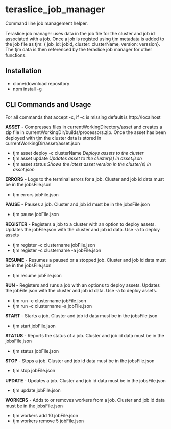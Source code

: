# teraslice_job_manager
Command line job management helper.

Teraslice job manager uses data in the job file for the cluster and job id associated with a job.  Once a job is registed using tjm metadata is added to the job file as tjm: { job_id: jobid, cluster: clusterName, version: verssion}.  The tjm data is then referenced by the teraslice job manager for other functions.


## Installation
- clone/download repository
- npm install -g

## CLI Commands and Usage
For all commands that accept -c, if -c is missing default is http://localhost

**ASSET** - Compresses files in currentWorkingDirectory/asset and creates a zip file in currentWorkingDir/builds/processors.zip.  Once the asset has been deployed with tjm the cluster data is stored in currentWorkingDir/asset/asset.json
- tjm asset deploy -c clusterName *Deploys assets to the cluster*
- tjm asset update *Updates asset to the cluster(s) in asset.json*
- tjm asset status *Shows the latest asset version in the cluster(s) in asset.json*

**ERRORS** - Logs to the terminal errors for a job.  Cluster and job id data must be in the jobsFile.json
- tjm errors jobFile.json

**PAUSE** - Pauses a job.  Cluster and job id must be in the jobsFile.json
- tjm pause jobFile.json

**REGISTER** - Registers a job to a cluster with an option to deploy assets.  Updates the jobFile.json with the cluster and job id data.  Use -a to deploy assets
- tjm register -c clustername jobFile.json
- tjm register -c clustername -a jobFile.json

**RESUME** - Resumes a paused or a stopped job. Cluster and job id data must be in the jobsFile.json
- tjm resume jobFile.json

**RUN** - Registers and runs a job with an options to deploy assets.  Updates the jobFile.json with the cluster and job id data.  Use -a to deploy assets.
- tjm run -c clustername jobFile.json
- tjm run -c clustername -a jobFile.json

**START** - Starts a job.  Cluster and job id data must be in the jobsFile.json
- tjm start jobFile.json

**STATUS** - Reports the status of a job.  Cluster and job id data must be in the jobsFile.json
- tjm status jobFile.json

**STOP** - Stops a job.  Cluster and job id data must be in the jobsFile.json
- tjm stop jobFile.json

**UPDATE** - Updates a job.  Cluster and job id data must be in the jobsFile.json
- tjm update jobFile.json

**WORKERS** - Adds to or removes workers from a job.  Cluster and job id data must be in the jobsFile.json
- tjm workers add 10 jobFile.json
- tjm workers remove 5 jobFile.json

